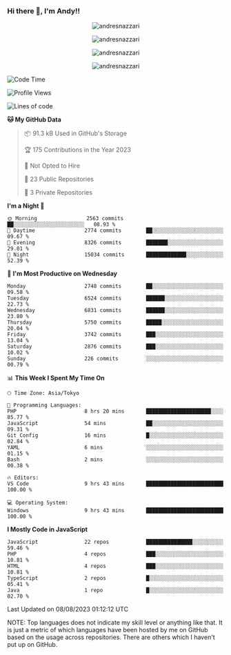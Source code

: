 ### Hi there 👋, I'm Andy!!

<p align="center" >
  <img src="https://github-profile-trophy.vercel.app/?username=AndresNazzari&theme=dracula&column=-1" alt="andresnazzari"/>
</p>

<p align="center">
  <img  src="https://github-readme-stats.vercel.app/api?username=AndresNazzari&count_private=true&show_icons=true&theme=dracula" alt="andresnazzari"/>
</p>
<p align="center">
  <img  src="https://github-readme-stats.vercel.app/api/top-langs/?username=AndresNazzari&layout=compact" alt="andresnazzari"/>
</p>
<p align="center" >
  <img src="https://github-readme-stats.vercel.app/api/wakatime?username=AndresNazzari" alt="andresnazzari"/>
</p>

<!--START_SECTION:waka-->
![Code Time](http://img.shields.io/badge/Code%20Time-734%20hrs%2027%20mins-blue)

![Profile Views](http://img.shields.io/badge/Profile%20Views-1-blue)

![Lines of code](https://img.shields.io/badge/From%20Hello%20World%20I%27ve%20Written-7.7%20million%20lines%20of%20code-blue)

**🐱 My GitHub Data** 

> 📦 91.3 kB Used in GitHub's Storage 
 > 
> 🏆 175 Contributions in the Year 2023
 > 
> 🚫 Not Opted to Hire
 > 
> 📜 23 Public Repositories 
 > 
> 🔑 3 Private Repositories 
 > 
**I'm a Night 🦉** 

```text
🌞 Morning                2563 commits        ██░░░░░░░░░░░░░░░░░░░░░░░   08.93 % 
🌆 Daytime                2774 commits        ██░░░░░░░░░░░░░░░░░░░░░░░   09.67 % 
🌃 Evening                8326 commits        ███████░░░░░░░░░░░░░░░░░░   29.01 % 
🌙 Night                  15034 commits       █████████████░░░░░░░░░░░░   52.39 % 
```
📅 **I'm Most Productive on Wednesday** 

```text
Monday                   2748 commits        ██░░░░░░░░░░░░░░░░░░░░░░░   09.58 % 
Tuesday                  6524 commits        ██████░░░░░░░░░░░░░░░░░░░   22.73 % 
Wednesday                6831 commits        ██████░░░░░░░░░░░░░░░░░░░   23.80 % 
Thursday                 5750 commits        █████░░░░░░░░░░░░░░░░░░░░   20.04 % 
Friday                   3742 commits        ███░░░░░░░░░░░░░░░░░░░░░░   13.04 % 
Saturday                 2876 commits        ███░░░░░░░░░░░░░░░░░░░░░░   10.02 % 
Sunday                   226 commits         ░░░░░░░░░░░░░░░░░░░░░░░░░   00.79 % 
```


📊 **This Week I Spent My Time On** 

```text
🕑︎ Time Zone: Asia/Tokyo

💬 Programming Languages: 
PHP                      8 hrs 20 mins       █████████████████████░░░░   85.77 % 
JavaScript               54 mins             ██░░░░░░░░░░░░░░░░░░░░░░░   09.31 % 
Git Config               16 mins             █░░░░░░░░░░░░░░░░░░░░░░░░   02.84 % 
YAML                     6 mins              ░░░░░░░░░░░░░░░░░░░░░░░░░   01.15 % 
Bash                     2 mins              ░░░░░░░░░░░░░░░░░░░░░░░░░   00.38 % 

🔥 Editors: 
VS Code                  9 hrs 43 mins       █████████████████████████   100.00 % 

💻 Operating System: 
Windows                  9 hrs 43 mins       █████████████████████████   100.00 % 
```

**I Mostly Code in JavaScript** 

```text
JavaScript               22 repos            ███████████████░░░░░░░░░░   59.46 % 
PHP                      4 repos             ███░░░░░░░░░░░░░░░░░░░░░░   10.81 % 
HTML                     4 repos             ███░░░░░░░░░░░░░░░░░░░░░░   10.81 % 
TypeScript               2 repos             █░░░░░░░░░░░░░░░░░░░░░░░░   05.41 % 
Java                     1 repo              █░░░░░░░░░░░░░░░░░░░░░░░░   02.70 % 
```




 Last Updated on 08/08/2023 01:12:12 UTC
<!--END_SECTION:waka-->

NOTE: Top languages does not indicate my skill level or anything like that. It is just a metric of which languages have been hosted by me on GitHub based on the usage across repositories. There are others which I haven't put up on GitHub.

<!-- Here are some ideas to get you started:

-   🔭 I’m currently working on ...
-   🌱 I’m currently learning ...
-   👯 I’m looking to collaborate on ...
-   🤔 I’m looking for help with ...
-   💬 Ask me about ...
-   📫 How to reach me: ...
-   😄 Pronouns: ...
-   ⚡ Fun fact: ... -->
